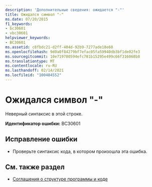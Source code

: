 ```yaml
---
description: 'Дополнительные сведения: ожидается "-"'
title: Ожидался символ "-"
ms.date: 07/20/2015
f1_keywords:
- bc30601
- vbc30601
helpviewer_keywords:
- BC30601
ms.assetid: c8fbdc21-d2ff-404d-92b9-7277ade18e60
ms.openlocfilehash: 9d0a0f84279bf7efac05fa59940db3bf1de02fe3
ms.sourcegitcommit: 10e719780594efc781b15295e499c66f316068b8
ms.translationtype: MT
ms.contentlocale: ru-RU
ms.lasthandoff: 02/14/2021
ms.locfileid: "100484552"
---
```

# <a name="--expected"></a>Ожидался символ "-"

Неверный синтаксис в этой строке.  
  
 **Идентификатор ошибки:** BC30601  
  
## <a name="to-correct-this-error"></a>Исправление ошибки  
  
- Проверьте синтаксис кода, в котором произошла эта ошибка.  
  
## <a name="see-also"></a>См. также раздел

- [Соглашения о структуре программы и коде](../programming-guide/program-structure/program-structure-and-code-conventions.md)
